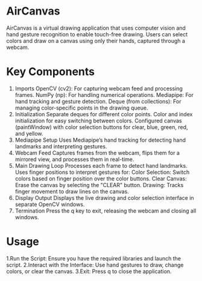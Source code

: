 # AirCanvas
AirCanvas is a virtual drawing application that uses computer vision and hand gesture recognition to enable touch-free drawing. Users can select colors and draw on a canvas using only their hands, captured through a webcam.

# Key Components
1. Imports
  OpenCV (cv2): For capturing webcam feed and processing frames.
  NumPy (np): For handling numerical operations.
  Mediapipe: For hand tracking and gesture detection.
  Deque (from collections): For managing color-specific points in the drawing queue.
2. Initialization
  Separate deques for different color points.
  Color and index initialization for easy switching between colors.
  Configured canvas (paintWindow) with color selection buttons for clear, blue, green,      red, and yellow.
3. Mediapipe Setup
  Uses Mediapipe’s hand tracking for detecting hand landmarks and interpreting gestures.
4. Webcam Feed
  Captures frames from the webcam, flips them for a mirrored view, and processes them in    real-time.
5. Main Drawing Loop
  Processes each frame to detect hand landmarks.
  Uses finger positions to interpret gestures for:
  Color Selection: Switch colors based on finger position over the color buttons.
  Clear Canvas: Erase the canvas by selecting the "CLEAR" button.
  Drawing: Tracks finger movement to draw lines on the canvas.
6. Display Output
  Displays the live drawing and color selection interface in separate OpenCV windows.
7. Termination
  Press the q key to exit, releasing the webcam and closing all windows.
# Usage
  1.Run the Script: Ensure you have the required libraries and launch the script.
  2.Interact with the Interface: Use hand gestures to draw, change colors, or clear the       canvas.
  3.Exit: Press q to close the application.
